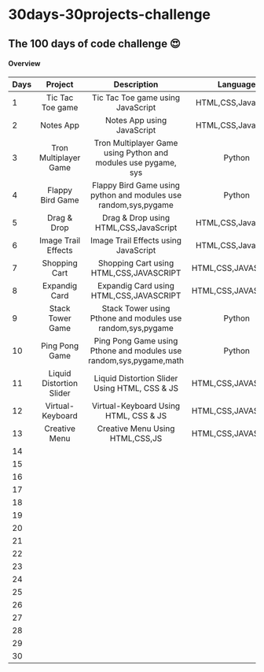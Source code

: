 # 30days-30projects-challenge

<h2>The 100 days of code challenge 😍</h2>


<h4>Overview</h4>


| Days         | Project        | Description   |  Language    |   Link    | Status    |
| :---         |     :---:      |     :---:     |    :---:     |   :---:     |    ---:   |
|1             |  Tic Tac Toe game      |   Tic Tac Toe game using JavaScript   |  HTML,CSS,JavaScript  | [Link of Project](https://hellcoder37.github.io/30days-30projects-challenge/Day1/index.html) |  Done ✔  |
|2             |     Notes App  |   Notes App using JavaScript   |    HTML,CSS,JavaScript |  [Link of Project](https://hellcoder37.github.io/30days-30projects-challenge/Day2/index.html)  | Done ✔   |
|3   | Tron Multiplayer Game       |    Tron Multiplayer Game using Python and modules use pygame, sys  |  Python  |  [OutPut img of Project](https://drive.google.com/file/d/1a6WygZTKVxTH_ejXjSMMJ9ywbJeh1VeE/view?usp=sharing)  |  Done ✔  |
|4   |     Flappy Bird Game    |     Flappy Bird Game using python and modules use random,sys,pygame  |   Python |  [OutPut img of Project](https://drive.google.com/file/d/1kRtdlKpE2dLy3qdEBZ6sQf4DCYkCfnhx/view?usp=sharing)  |  Done ✔   |
|5   |    Drag & Drop    |   Drag & Drop using HTML,CSS,JavaScript |  HTML,CSS,JavaScript  | [Link of Project](https://hellcoder37.github.io/30days-30projects-challenge/Day5/index.html)   |  Done ✔  |
|6   |   Image Trail Effects     |   Image Trail Effects using JavaScript   |  HTML,CSS,JavaScript  |   [Link of Project](https://hellcoder37.github.io/30days-30projects-challenge/Day6/index) |  Done ✔  |
|7   |    Shopping Cart  |      Shopping Cart using HTML,CSS,JAVASCRIPT  |  HTML,CSS,JAVASCRIPT   |   [Link of Project](https://hellcoder37.github.io/30days-30projects-challenge/Day7/index.html) |  Done ✔  |
|8   |    Expandig Card    |   Expandig Card using HTML,CSS,JAVASCRIPT  |  HTML,CSS,JAVASCRIPT  |   [Link of Project](https://hellcoder37.github.io/30days-30projects-challenge/Day8/index.html)  |  Done ✔  |
|9   |   Stack Tower Game     |   Stack Tower using Pthone and modules use random,sys,pygame|   Python   |  [Link of Project](https://drive.google.com/file/d/1jqv5DEt3KgFBa8cdE831BZHkK2C0Vy3s/view?usp=sharing)  |  Done ✔  |
|10  |   Ping Pong Game     |    Ping Pong Game using Pthone and modules use random,sys,pygame,math   |  Python  |  [Link of Project](https://drive.google.com/file/d/1Ycbuvw54RCmx-UfSMlWXedQXvLLvHjnS/view?usp=sharing)  |  Done ✔  |
|11  |    Liquid Distortion Slider   |   Liquid Distortion Slider Using HTML, CSS & JS   | HTML,CSS,JAVASCRIPT   |  [Link of Project](https://hellcoder37.github.io/30days-30projects-challenge/Day11/index.html)  |   Done ✔ |
|12  |    Virtual-Keyboard    |    Virtual-Keyboard Using HTML, CSS & JS  |  HTML,CSS,JAVASCRIPT  |  [Link of Project](https://hellcoder37.github.io/30days-30projects-challenge/Day12/index.html)  |   Done ✔  |
|13  |    Creative Menu    |  Creative Menu Using HTML,CSS,JS    |   HTML,CSS,JAVASCRIPT  |  [Link of Project](https://hellcoder37.github.io/30days-30projects-challenge/Day13/index.html)  | Done ✔   |
|14  |        |      |    |    |    |
|15  |        |      |    |    |    |
|16  |        |      |    |    |    |
|17  |        |      |    |    |    |
|18  |        |      |    |    |    |
|19  |        |      |    |    |    |
|20  |        |      |    |    |    |
|21  |        |      |    |    |    |
|22  |        |      |    |    |    |
|23  |        |      |    |    |    |
|24  |        |      |    |    |    |
|25  |        |      |    |    |    |
|26  |        |      |    |    |    |
|27  |        |      |    |    |    |
|28  |        |      |    |    |    |
|29  |        |      |    |    |    |
|30  |        |      |    |    |    |

